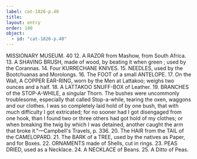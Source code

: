 ```yaml
---
label: cat-1826-p.40
title: 
layout: entry
order: 140
object:
  - id: "cat-1826-p.40"
---
```


MISSIONARY MUSEUM.
40
12. A RAZOR from Mashow, from South Africa.
13. A SHAVING BRUSH, made of wood, by beating it
when green ; used by the Corannas.
14. Four KURRECHANE KNIVES.
15. NEEDLES, used by the Bootchuanas and Morolongs.
16. The FOOT of a small ANTELOPE.
17. On the Wall, A COPPER EAR-RING, worn by the
Men at Lattakoo; weighs two ounces and a half.
18. A LATTAKOO SNUFF-BOX of Leather.
19. BRANCHES of the STOP-A-WHILE, a singular
Thorn.
The bushes were uncommonly troublesome, especially
that called Stop-a-while, tearing the oxen, waggons and
our clothes. I was so completely laid hold of by one
bush, that with much difficulty I got extricated; for no
sooner had I got disengaged from one hook, than I found
two or three others had got hold of my clothes; or when
breaking the twig by which I was detained, another
caught the arm that broke it."—Campbell's Travels,
p. 336.
20. The HAIR from the TAIL of the CAMELOPARD.
21. The BARK of a TREE, used by the natives as Paper,
and for Boxes.
22. ORNAMENTS made of Shells, cut in rings.
23. PEAS DRIED, used as a Necklace.
24. A NECKLACE of Beans.
25. A Ditto of Peas.